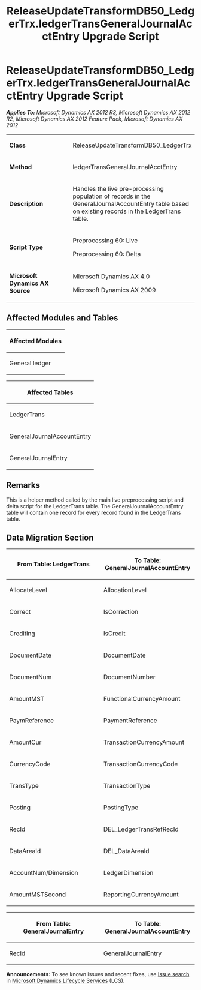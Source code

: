 ﻿---
title: ReleaseUpdateTransformDB50_LedgerTrx.ledgerTransGeneralJournalAcctEntry Upgrade Script
TOCTitle: ReleaseUpdateTransformDB50_LedgerTrx.ledgerTransGeneralJournalAcctEntry Upgrade Script
ms:assetid: b9fa9b17-0070-8d25-3a3d-56f0b3ca1e70
ms:mtpsurl: https://msdn.microsoft.com/en-us/library/JJ737110(v=AX.60)
ms:contentKeyID: 49710792
ms.date: 05/18/2015
mtps_version: v=AX.60
---

# ReleaseUpdateTransformDB50\_LedgerTrx.ledgerTransGeneralJournalAcctEntry Upgrade Script 


_**Applies To:** Microsoft Dynamics AX 2012 R3, Microsoft Dynamics AX 2012 R2, Microsoft Dynamics AX 2012 Feature Pack, Microsoft Dynamics AX 2012_

<table>
<colgroup>
<col style="width: 50%" />
<col style="width: 50%" />
</colgroup>
<tbody>
<tr class="odd">
<td><p><strong>Class</strong></p></td>
<td><p>ReleaseUpdateTransformDB50_LedgerTrx</p></td>
</tr>
<tr class="even">
<td><p><strong>Method</strong></p></td>
<td><p>ledgerTransGeneralJournalAcctEntry</p></td>
</tr>
<tr class="odd">
<td><p><strong>Description</strong></p></td>
<td><p>Handles the live pre-processing population of records in the GeneralJournalAccountEntry table based on existing records in the LedgerTrans table.</p></td>
</tr>
<tr class="even">
<td><p><strong>Script Type</strong></p></td>
<td><p>Preprocessing 60: Live</p>
<p>Preprocessing 60: Delta</p></td>
</tr>
<tr class="odd">
<td><p><strong>Microsoft Dynamics AX Source</strong></p></td>
<td><p>Microsoft Dynamics AX 4.0</p>
<p>Microsoft Dynamics AX 2009</p></td>
</tr>
</tbody>
</table>


## Affected Modules and Tables

<table>
<colgroup>
<col style="width: 100%" />
</colgroup>
<thead>
<tr class="header">
<th><p>Affected Modules</p></th>
</tr>
</thead>
<tbody>
<tr class="odd">
<td><p>General ledger</p></td>
</tr>
</tbody>
</table>


<table>
<colgroup>
<col style="width: 100%" />
</colgroup>
<thead>
<tr class="header">
<th><p>Affected Tables</p></th>
</tr>
</thead>
<tbody>
<tr class="odd">
<td><p>LedgerTrans</p></td>
</tr>
<tr class="even">
<td><p>GeneralJournalAccountEntry</p></td>
</tr>
<tr class="odd">
<td><p>GeneralJournalEntry</p></td>
</tr>
</tbody>
</table>


## Remarks

This is a helper method called by the main live preprocessing script and delta script for the LedgerTrans table. The GeneralJournalAccountEntry table will contain one record for every record found in the LedgerTrans table.

## Data Migration Section

<table>
<colgroup>
<col style="width: 50%" />
<col style="width: 50%" />
</colgroup>
<thead>
<tr class="header">
<th><p>From Table: LedgerTrans</p></th>
<th><p>To Table: GeneralJournalAccountEntry</p></th>
</tr>
</thead>
<tbody>
<tr class="odd">
<td><p>AllocateLevel</p></td>
<td><p>AllocationLevel</p></td>
</tr>
<tr class="even">
<td><p>Correct</p></td>
<td><p>IsCorrection</p></td>
</tr>
<tr class="odd">
<td><p>Crediting</p></td>
<td><p>IsCredit</p></td>
</tr>
<tr class="even">
<td><p>DocumentDate</p></td>
<td><p>DocumentDate</p></td>
</tr>
<tr class="odd">
<td><p>DocumentNum</p></td>
<td><p>DocumentNumber</p></td>
</tr>
<tr class="even">
<td><p>AmountMST</p></td>
<td><p>FunctionalCurrencyAmount</p></td>
</tr>
<tr class="odd">
<td><p>PaymReference</p></td>
<td><p>PaymentReference</p></td>
</tr>
<tr class="even">
<td><p>AmountCur</p></td>
<td><p>TransactionCurrencyAmount</p></td>
</tr>
<tr class="odd">
<td><p>CurrencyCode</p></td>
<td><p>TransactionCurrencyCode</p></td>
</tr>
<tr class="even">
<td><p>TransType</p></td>
<td><p>TransactionType</p></td>
</tr>
<tr class="odd">
<td><p>Posting</p></td>
<td><p>PostingType</p></td>
</tr>
<tr class="even">
<td><p>RecId</p></td>
<td><p>DEL_LedgerTransRefRecId</p></td>
</tr>
<tr class="odd">
<td><p>DataAreaId</p></td>
<td><p>DEL_DataAreaId</p></td>
</tr>
<tr class="even">
<td><p>AccountNum/Dimension</p></td>
<td><p>LedgerDimension</p></td>
</tr>
<tr class="odd">
<td><p>AmountMSTSecond</p></td>
<td><p>ReportingCurrencyAmount</p></td>
</tr>
</tbody>
</table>


<table>
<colgroup>
<col style="width: 50%" />
<col style="width: 50%" />
</colgroup>
<thead>
<tr class="header">
<th><p>From Table: GeneralJournalEntry</p></th>
<th><p>To Table: GeneralJournalAccountEntry</p></th>
</tr>
</thead>
<tbody>
<tr class="odd">
<td><p>RecId</p></td>
<td><p>GeneralJournalEntry</p></td>
</tr>
</tbody>
</table>

  
**Announcements:** To see known issues and recent fixes, use [Issue search](http://go.microsoft.com/fwlink/?linkid=389258) in [Microsoft Dynamics Lifecycle Services](http://go.microsoft.com/fwlink/?linkid=306505) (LCS).

